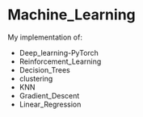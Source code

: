 # Machine_Learning
My implementation of:
- Deep_learning-PyTorch  
- Reinforcement_Learning
- Decision_Trees  
- clustering
- KNN
- Gradient_Descent
- Linear_Regression  